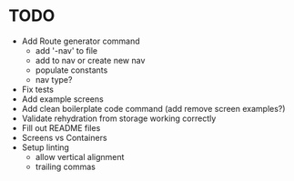 # TODO

* Add Route generator command
    * add '-nav' to file
    * add to nav or create new nav
    * populate constants
    * nav type?
* Fix tests
* Add example screens
* Add clean boilerplate code command (add remove screen examples?)
* Validate rehydration from storage working correctly
* Fill out README files
* Screens vs Containers
* Setup linting
    * allow vertical alignment
    * trailing commas
    
